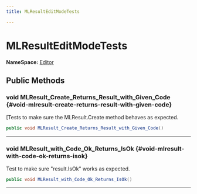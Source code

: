 ```yaml
---
title: MLResultEditModeTests

---
```


# MLResultEditModeTests



**NameSpace:** 
[Editor](/versioned_docs/version-22-Mar-2023/unity-api/api/Tests.Editor/Tests.Editor.md) 








## Public Methods

### void MLResult_Create_Returns_Result_with_Given_Code {#void-mlresult-create-returns-result-with-given-code}

[Tests to make sure the MLResult.Create method behaves as expected. 

```csharp
public void MLResult_Create_Returns_Result_with_Given_Code()
```






-----------

### void MLResult_with_Code_Ok_Returns_IsOk {#void-mlresult-with-code-ok-returns-isok}

Test to make sure "result.IsOk" works as expected. 

```csharp
public void MLResult_with_Code_Ok_Returns_IsOk()
```






-----------


